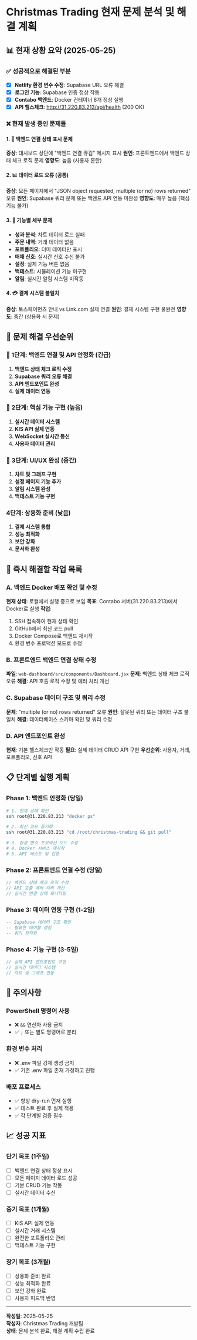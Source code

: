 # Christmas Trading 현재 문제 분석 및 해결 계획

## 📊 현재 상황 요약 (2025-05-25)

### ✅ 성공적으로 해결된 부분
- [x] **Netlify 환경 변수 수정**: Supabase URL 오류 해결
- [x] **로그인 기능**: Supabase 인증 정상 작동
- [x] **Contabo 백엔드**: Docker 컨테이너 8개 정상 실행
- [x] **API 헬스체크**: http://31.220.83.213/api/health (200 OK)

### ❌ 현재 발생 중인 문제들

#### 1. 🔗 백엔드 연결 상태 표시 문제
**증상**: 대시보드 상단에 "백엔드 연결 끊김" 메시지 표시
**원인**: 프론트엔드에서 백엔드 상태 체크 로직 문제
**영향도**: 높음 (사용자 혼란)

#### 2. 📊 데이터 로드 오류 (공통)
**증상**: 모든 페이지에서 "JSON object requested, multiple (or no) rows returned" 오류
**원인**: Supabase 쿼리 문제 또는 백엔드 API 연동 미완성
**영향도**: 매우 높음 (핵심 기능 불가)

#### 3. 🎯 기능별 세부 문제
- **성과 분석**: 차트 데이터 로드 실패
- **주문 내역**: 거래 데이터 없음
- **포트폴리오**: 더미 데이터만 표시
- **매매 신호**: 실시간 신호 수신 불가
- **설정**: 실제 기능 버튼 없음
- **백테스트**: 시뮬레이션 기능 미구현
- **알림**: 실시간 알림 시스템 미작동

#### 4. 💳 결제 시스템 불일치
**증상**: 토스페이먼츠 안내 vs Link.com 실제 연결
**원인**: 결제 시스템 구현 불완전
**영향도**: 중간 (상용화 시 문제)

## 🎯 문제 해결 우선순위

### 🥇 1단계: 백엔드 연결 및 API 안정화 (긴급)
1. **백엔드 상태 체크 로직 수정**
2. **Supabase 쿼리 오류 해결**
3. **API 엔드포인트 완성**
4. **실제 데이터 연동**

### 🥈 2단계: 핵심 기능 구현 (높음)
1. **실시간 데이터 시스템**
2. **KIS API 실제 연동**
3. **WebSocket 실시간 통신**
4. **사용자 데이터 관리**

### 🥉 3단계: UI/UX 완성 (중간)
1. **차트 및 그래프 구현**
2. **설정 페이지 기능 추가**
3. **알림 시스템 완성**
4. **백테스트 기능 구현**

### 4단계: 상용화 준비 (낮음)
1. **결제 시스템 통합**
2. **성능 최적화**
3. **보안 강화**
4. **문서화 완성**

## 🔧 즉시 해결할 작업 목록

### A. 백엔드 Docker 배포 확인 및 수정
**현재 상태**: 로컬에서 실행 중으로 보임
**목표**: Contabo 서버(31.220.83.213)에서 Docker로 실행
**작업**:
1. SSH 접속하여 현재 상태 확인
2. GitHub에서 최신 코드 pull
3. Docker Compose로 백엔드 재시작
4. 환경 변수 프로덕션 모드로 수정

### B. 프론트엔드 백엔드 연결 상태 수정
**파일**: `web-dashboard/src/components/Dashboard.jsx`
**문제**: 백엔드 상태 체크 로직 오류
**해결**: API 호출 로직 수정 및 에러 처리 개선

### C. Supabase 데이터 구조 및 쿼리 수정
**문제**: "multiple (or no) rows returned" 오류
**원인**: 잘못된 쿼리 또는 데이터 구조 불일치
**해결**: 데이터베이스 스키마 확인 및 쿼리 수정

### D. API 엔드포인트 완성
**현재**: 기본 헬스체크만 작동
**필요**: 실제 데이터 CRUD API 구현
**우선순위**: 사용자, 거래, 포트폴리오, 신호 API

## 📋 단계별 실행 계획

### Phase 1: 백엔드 안정화 (당일)
```bash
# 1. 현재 상태 확인
ssh root@31.220.83.213 "docker ps"

# 2. 최신 코드 동기화
ssh root@31.220.83.213 "cd /root/christmas-trading && git pull"

# 3. 환경 변수 프로덕션 모드 수정
# 4. Docker 서비스 재시작
# 5. API 테스트 및 검증
```

### Phase 2: 프론트엔드 연결 수정 (당일)
```javascript
// 백엔드 상태 체크 로직 수정
// API 호출 에러 처리 개선
// 실시간 연결 상태 모니터링
```

### Phase 3: 데이터 연동 구현 (1-2일)
```sql
-- Supabase 데이터 구조 확인
-- 필요한 테이블 생성
-- 쿼리 최적화
```

### Phase 4: 기능 구현 (3-5일)
```javascript
// 실제 API 엔드포인트 구현
// 실시간 데이터 시스템
// 차트 및 그래프 연동
```

## 🚨 주의사항

### PowerShell 명령어 사용
- ❌ `&&` 연산자 사용 금지
- ✅ `;` 또는 별도 명령어로 분리

### 환경 변수 처리
- ❌ .env 파일 강제 생성 금지
- ✅ 기존 .env 파일 존재 가정하고 진행

### 배포 프로세스
- ✅ 항상 dry-run 먼저 실행
- ✅ 테스트 완료 후 실제 적용
- ✅ 각 단계별 검증 필수

## 📈 성공 지표

### 단기 목표 (1주일)
- [ ] 백엔드 연결 상태 정상 표시
- [ ] 모든 페이지 데이터 로드 성공
- [ ] 기본 CRUD 기능 작동
- [ ] 실시간 데이터 수신

### 중기 목표 (1개월)
- [ ] KIS API 실제 연동
- [ ] 실시간 거래 시스템
- [ ] 완전한 포트폴리오 관리
- [ ] 백테스트 기능 구현

### 장기 목표 (3개월)
- [ ] 상용화 준비 완료
- [ ] 성능 최적화 완료
- [ ] 보안 강화 완료
- [ ] 사용자 피드백 반영

---

**작성일**: 2025-05-25  
**작성자**: Christmas Trading 개발팀  
**상태**: 문제 분석 완료, 해결 계획 수립 완료 